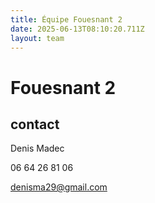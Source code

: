 ```yaml
---
title: Équipe Fouesnant 2
date: 2025-06-13T08:10:20.711Z
layout: team
---
```


# Fouesnant 2



## contact 

Denis Madec

06 64 26 81 06

denisma29@gmail.com


